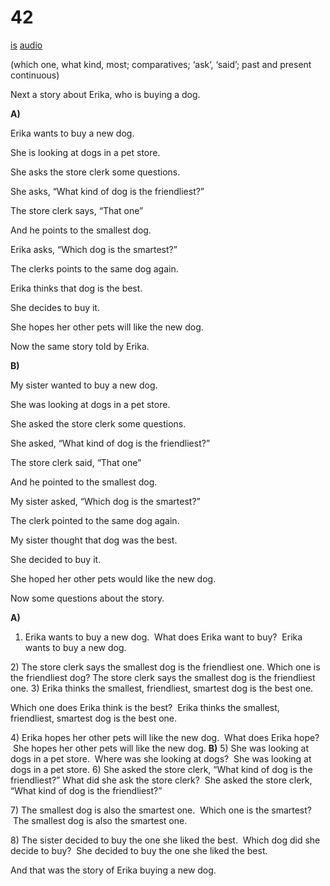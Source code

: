 # 42

[is](../is/story_42.md)
[audio](../audio/story_42.mp3)

(which one, what kind, most; comparatives; ‘ask’, ‘said’;
past and present continuous)

Next a story about Erika, who is buying a dog.

**A)**

Erika wants to buy a new dog.

She is looking at dogs in a pet store.

She asks the store clerk some questions.

She asks, “What kind of dog is the friendliest?”

The store clerk says, “That one”

And he points to the smallest dog.

Erika asks, “Which dog is the smartest?”

The clerks points to the same dog again.

Erika thinks that dog is the best.

She decides to buy it.

She hopes her other pets will like the new dog.

Now the same story told by Erika.

**B)**

My sister wanted to buy a new dog.

She was looking at dogs in a pet store.

She asked the store clerk some questions.

She asked, “What kind of dog is the friendliest?”

The store clerk said, “That one”

And he pointed to the smallest dog.

My sister asked, “Which dog is the smartest?”

The clerk pointed to the same dog again.

My sister thought that dog was the best.

She decided to buy it.

She hoped her other pets would like the new dog.

Now some questions about the story.

**A)**
1) Erika wants to buy a new dog.  What does Erika want to buy?  Erika
wants to buy a new dog.

2\) The store clerk says the smallest dog is the friendliest one.
Which one is the friendliest dog? The store clerk says the smallest dog
is the friendliest one.
3) Erika thinks the smallest, friendliest, smartest dog is the best one.

Which one does Erika think is the best?  Erika thinks the smallest,
friendliest, smartest dog is the best one.

4\) Erika hopes her other pets will like the new dog.  What does Erika
hope?  She hopes her other pets will like the new dog.
**B)**
5) She was looking at dogs in a pet store.  Where was she looking at
dogs?  She was looking at dogs in a pet store.
6) She asked the store clerk, “What kind of dog is the friendliest?”
What did she ask the store clerk?  She asked the store clerk, “What
kind of dog is the friendliest?”

7\) The smallest dog is also the smartest one.  Which one is the
smartest?  The smallest dog is also the smartest one.

8\) The sister decided to buy the one she liked the best.  Which dog did
she decide to buy?  She decided to buy the one she liked the best.

And that was the story of Erika buying a new dog.
